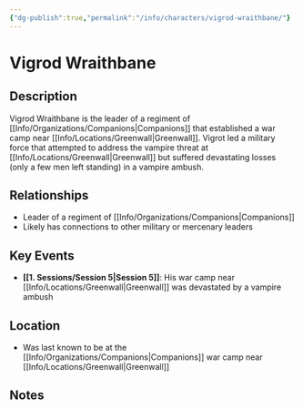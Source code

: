 ```yaml
---
{"dg-publish":true,"permalink":"/info/characters/vigrod-wraithbane/"}
---
```


# Vigrod Wraithbane

## Description
Vigrod Wraithbane is the leader of a regiment of [[Info/Organizations/Companions\|Companions]] that established a war camp near [[Info/Locations/Greenwall\|Greenwall]].
	Vigrot led a military force that attempted to address the vampire threat at [[Info/Locations/Greenwall\|Greenwall]] but suffered devastating losses (only a few men left standing) in a vampire ambush.

## Relationships
- Leader of a regiment of [[Info/Organizations/Companions\|Companions]]
- Likely has connections to other military or mercenary leaders

## Key Events
- **[[1. Sessions/Session 5\|Session 5]]**: His war camp near [[Info/Locations/Greenwall\|Greenwall]] was devastated by a vampire ambush

## Location
- Was last known to be at the [[Info/Organizations/Companions\|Companions]] war camp near [[Info/Locations/Greenwall\|Greenwall]]

## Notes